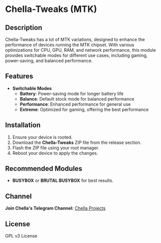 # Chella-Tweaks (MTK)  
## Description  
Chella-Tweaks has a lot of MTK variations, designed to enhance the performance of devices running the MTK chipset. With various optimizations for CPU, GPU, RAM, and network performance, this module provides switchable modes for different use cases, including gaming, power-saving, and balanced performance.

## Features  
- **Switchable Modes**  
    - **Battery**: Power-saving mode for longer battery life  
    - **Balance**: Default stock mode for balanced performance  
    - **Performance**: Enhanced performance for general use  
    - **Extreme**: Optimized for gaming, offering the best performance    

## Installation  
1. Ensure your device is rooted.
2. Download the **Chella-Tweaks** ZIP file from the release section.  
3. Flash the ZIP file using your root manager.  
4. Reboot your device to apply the changes.  

## Recommended Modules  
- **BUSYBOX** or **BRUTAL BUSYBOX** for best results. 

## Channel
**Join Chella's Telegram Channel:** [Chella Projects](https://t.me/chellaprojects)

## License  
GPL v3 License  
